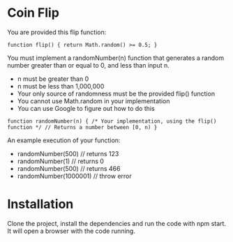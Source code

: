 # Coin Flip

You are provided this flip function:

`function flip() { return Math.random() >= 0.5; }`

You must implement a randomNumber(n) function that generates a random number greater than or equal to 0, and less than input n.

- n must be greater than 0
- n must be less than 1,000,000
- Your only source of randomness must be the provided flip() function
- You cannot use Math.random in your implementation
- You can use Google to figure out how to do this

`function randomNumber(n) { /* Your implementation, using the flip() function */ // Returns a number between [0, n) }`

An example execution of your function:

- randomNumber(500) // returns 123
- randomNumber(1) // returns 0
- randomNumber(500) // returns 466
- randomNumber(1000001) // throw error

# Installation

Clone the project, install the dependencies and run the code with npm start. It will open a browser with the code running.
